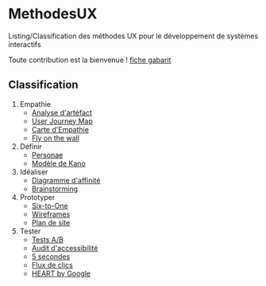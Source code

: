 # MethodesUX
Listing/Classification des méthodes UX pour le développement de systèmes interactifs

Toute contribution est la bienvenue ! [fiche gabarit](./assets/fiche-gabarit.md)

Classification
--------------
1. Empathie
   * [Analyse d'artéfact](./methodes/Analyse-artefact.md)
   * [User Journey Map](./methodes/User-Journey-Map.md)
   * [Carte d'Empathie](./methodes/Empathy-map.md)
   * [Fly on the wall](./methodes/FOTW.md)
2. Définir
   * [Personae](./methodes/Personae.md)
   * [Modèle de Kano](./methodes/Modele-Kano.md)
3. Idéaliser
   * [Diagramme d'affinité](./methodes/diagramme-affinite.md)
   * [Brainstorming](./methodes/Brainstorming.md)
4. Prototyper
   * [Six-to-One](./methodes/Six-to-One.md)
   * [Wireframes](./methodes/wireframes.md)
   * [Plan de site](./methodes/sitemap.md)
5. Tester
   * [Tests A/B](./methodes/Tests-AB.md)
   * [Audit d'accessibilité](./methodes/Audit-accessibilite.md)
   * [5 secondes](./methodes/Cinq-secondes.md)
   * [Flux de clics](./methodes/Flux-clics.md)
   * [HEART by Google](./methodes/HEART-by-Google.md)